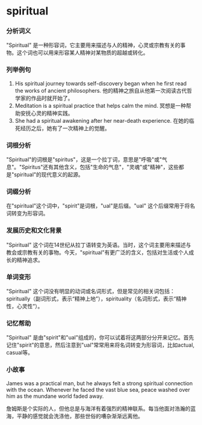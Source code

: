 # spiritual

### 分析词义

  

"Spiritual" 是一种形容词，它主要用来描述与人的精神，心灵或宗教有关的事物。这个词也可以用来形容某人精神对某物质的超越或转化。

  

### 列举例句

  

1.  His spiritual journey towards self-discovery began when he first read the works of ancient philosophers. 他的精神之旅自从他第一次阅读古代哲学家的作品时就开始了。
2.  Meditation is a spiritual practice that helps calm the mind. 冥想是一种帮助安抚心灵的精神实践。
3.  She had a spiritual awakening after her near-death experience. 在她的临死经历之后，她有了一次精神上的觉醒。

  

### 词根分析

  

"Spiritual"的词根是"spiritus"，这是一个拉丁词，意思是"呼吸"或"气息"。"Spiritus"还有其他含义，包括"生命的气息"，"灵魂"或"精神"，这些都是"spiritual"的现代意义的起源。

  

### 词缀分析

  

在"spiritual"这个词中，"spirit"是词根，"ual"是后缀。"ual" 这个后缀常用于将名词转变为形容词。

  

### 发展历史和文化背景

  

"Spiritual" 这个词在14世纪从拉丁语转变为英语。当时，这个词主要用来描述与教会或宗教有关的事物。今天，"spiritual"有更广泛的含义，包括对生活或个人成长的精神追求。

  

### 单词变形

  

"Spiritual" 这个词没有明显的动词或名词形式，但是常见的相关词包括：spiritually（副词形式，表示“精神上地”），spirituality（名词形式，表示“精神性，心灵性”）。

  

### 记忆帮助

  

"Spiritual" 是由"spirit"和"ual"组成的，你可以试着将这两部分分开来记忆。首先记住"spirit"的意思，然后注意到"ual"常常用来将名词转变为形容词，比如actual, casual等。

  

### 小故事

  

James was a practical man, but he always felt a strong spiritual connection with the ocean. Whenever he faced the vast blue sea, peace washed over him as the mundane world faded away.

  

詹姆斯是个实际的人，但他总是与海洋有着强烈的精神联系。每当他面对浩瀚的蓝海，平静的感觉就会洗涤他，那些世俗的嘈杂渐渐远离他。
